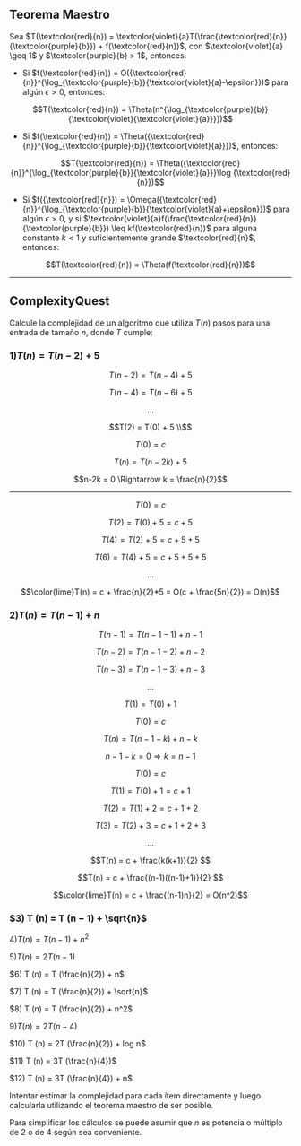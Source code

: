 Teorema Maestro
---
Sea $T(\textcolor{red}{n}) = \textcolor{violet}{a}T(\frac{\textcolor{red}{n}}{\textcolor{purple}{b}}) + f(\textcolor{red}{n})$, con $\textcolor{violet}{a} \geq 1$ y $\textcolor{purple}{b} > 1$, entonces:

* Si $f(\textcolor{red}{n}) = O({\textcolor{red}{n}}^{\log_{\textcolor{purple}{b}}{\textcolor{violet}{a}-\epsilon}})$ para algún $\epsilon > 0$, entonces:
```math
T(\textcolor{red}{n}) = \Theta(n^{\log_{\textcolor{purple}{b}}{\textcolor{violet}{\textcolor{violet}{a}}}})
```
* Si $f(\textcolor{red}{n}) = \Theta({\textcolor{red}{n}}^{\log_{\textcolor{purple}{b}}{\textcolor{violet}{a}}})$, entonces:
```math 
T(\textcolor{red}{n}) = \Theta({\textcolor{red}{n}}^{\log_{\textcolor{purple}{b}}{\textcolor{violet}{a}}}\log {\textcolor{red}{n}})
```
* Si $f({\textcolor{red}{n}}) = \Omega({\textcolor{red}{n}}^{\log_{\textcolor{purple}{b}}{\textcolor{violet}{a}+\epsilon}})$ para algún $\epsilon > 0$, y si $\textcolor{violet}{a}f(\frac{\textcolor{red}{n}}{\textcolor{purple}{b}}) \leq kf(\textcolor{red}{n})$ para alguna constante $k < 1$ y suficientemente grande $\textcolor{red}{n}$, entonces: 
```math
T(\textcolor{red}{n}) = \Theta(f(\textcolor{red}{n}))
```
---

ComplexityQuest
---
Calcule la complejidad de un algoritmo que utiliza $T(n)$ pasos para una entrada de tamaño $n$, donde $T$ cumple:

### $1) T (n) = T (n − 2) + 5$

```math
T(n-2) = T(n-4) + 5 
```
```math
T(n-4) = T(n-6) + 5
```
```math
\dots 
```
```math
T(2) = T(0) + 5 \\
```
```math
T(0) = c
```
```math
T(n) = T(n - 2k) + 5
```
```math
n-2k = 0 \Rightarrow k = \frac{n}{2}
```
---
```math
T(0) = c
```
```math
T(2) = T(0) + 5 = c + 5
```
```math
T(4) = T(2) + 5 = c + 5 + 5 
```
```math
T(6) = T(4) + 5 = c + 5 + 5 + 5 
```
```math
\dots
```
```math
\color{lime}T(n) = c + \frac{n}{2}*5 = O(c + \frac{5n}{2}) = O(n)
```

### $2) T (n) = T (n − 1) + n$

```math
T (n-1) = T (n − 1 - 1) + n - 1
```
```math
T (n-2) = T (n − 1-2) + n - 2
```
```math
T (n-3) = T (n − 1-3) + n - 3
```
```math
\dots
```
```math
T (1) = T (0) + 1
```
```math
T (0) = c
```
```math
T (n) = T (n - 1 - k) + n - k
``` 
```math
n - 1 - k = 0 \Rightarrow k = n - 1
```
```math
T(0) = c
```
```math
T(1) = T(0) + 1 = c + 1
```
```math
T(2) = T(1) + 2 = c + 1 + 2
```
```math
T(3) = T(2) + 3 = c + 1 + 2 + 3
```
```math
\dots
```
```math
T(n) = c + \frac{k(k+1)}{2} 
```
```math
T(n) = c + \frac{(n-1)((n-1)+1)}{2} 
```
```math
\color{lime}T(n) = c + \frac{(n-1)n}{2} = O(n^2)
```
### $3) T (n) = T (n − 1) + \sqrt{n}$



$4) T (n) = T (n − 1) + n^2$

$5) T (n) = 2T (n − 1)$

$6) T (n) = T (\frac{n}{2}) + n$

$7) T (n) = T (\frac{n}{2}) + \sqrt{n}$

$8) T (n) = T (\frac{n}{2}) + n^2$

$9) T (n) = 2T (n − 4)$

$10) T (n) = 2T (\frac{n}{2}) + log n$

$11) T (n) = 3T (\frac{n}{4})$

$12) T (n) = 3T (\frac{n}{4}) + n$

Intentar estimar la complejidad para cada ítem directamente y luego calcularla utilizando el teorema maestro de ser posible. 

Para simplificar los cálculos se puede asumir que $n$ es potencia o múltiplo de $2$ o de $4$ según sea conveniente.

